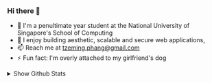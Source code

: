 ### Hi there 👋

- 🔭 I'm a penultimate year student at the National University of Singapore's School of Computing
- 🌱 I enjoy building aesthetic, scalable and secure web applications, 
- 📫 Reach me at tzeming.phang@gmail.com
- ⚡ Fun fact: I'm overly attached to my girlfriend's dog

<details>
<summary>Show Github Stats</summary>
    <img align="center" alt="GitHub Stats" src="https://github-readme-stats.vercel.app/api?username=ptm108&show_icons=true&count_private=true&theme=tokyonight"/><br/>
    <img align="center" alt="Top Language" src="https://github-readme-stats.vercel.app/api/top-langs/?username=ptm108&theme=tokyonight&count_private=true&layout=compact&hide=html"/>
</details>

